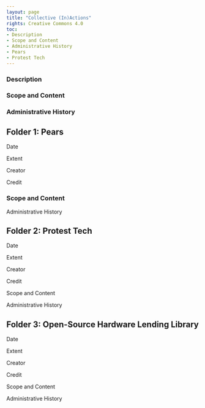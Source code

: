 ```yaml
---
layout: page
title: "Collective (In)Actions"
rights: Creative Commons 4.0
toc:
- Description
- Scope and Content
- Administrative History
- Pears
- Protest Tech
---
```


### Description

### Scope and Content

### Administrative History

## Folder 1: Pears

Date

Extent

Creator

Credit

### Scope and Content

Administrative History

## Folder 2: Protest Tech

Date

Extent

Creator

Credit

Scope and Content

Administrative History

## Folder 3: Open-Source Hardware Lending Library

Date

Extent

Creator

Credit

Scope and Content

Administrative History